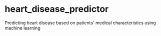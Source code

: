 # heart_disease_predictor
Predicting heart disease based on patients' medical characteristics using machine learning
